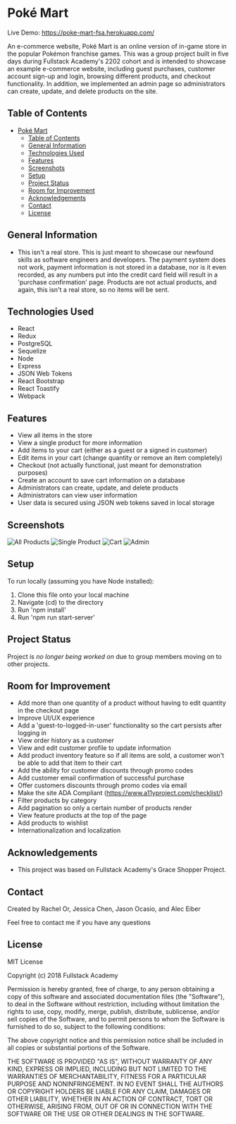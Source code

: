 # Poké Mart

Live Demo: https://poke-mart-fsa.herokuapp.com/

An e-commerce website, Poké Mart is an online version of in-game store in the popular Pokémon franchise games. This was a group project built in five days during Fullstack Academy's 2202 cohort and is intended to showcase an example e-commerce website, including guest purchases, customer account sign-up and login, browsing different products, and checkout functionality. In addition, we implemented an admin page so administrators can create, update, and delete products on the site.

## Table of Contents

- [Poké Mart](#project-name)
  - [Table of Contents](#table-of-contents)
  - [General Information](#general-information)
  - [Technologies Used](#technologies-used)
  - [Features](#features)
  - [Screenshots](#screenshots)
  - [Setup](#setup)
  - [Project Status](#project-status)
  - [Room for Improvement](#room-for-improvement)
  - [Acknowledgements](#acknowledgements)
  - [Contact](#contact)
  - [License](#license)

## General Information

- This isn't a real store. This is just meant to showcase our newfound skills as software engineers and developers. The payment system does not work, payment information is not stored in a database, nor is it even recorded, as any numbers put into the credit card field will result in a 'purchase confirmation' page. Products are not actual products, and again, this isn't a real store, so no items will be sent.

## Technologies Used

- React
- Redux
- PostgreSQL
- Sequelize
- Node
- Express
- JSON Web Tokens
- React Bootstrap
- React Toastify
- Webpack

## Features

- View all items in the store
- View a single product for more information
- Add items to your cart (either as a guest or a signed in customer)
- Edit items in your cart (change quantity or remove an item completely)
- Checkout (not actually functional, just meant for demonstration purposes)
- Create an account to save cart information on a database
- Administrators can create, update, and delete products
- Administrators can view user information
- User data is secured using JSON web tokens saved in local storage

## Screenshots

![All Products](./images/allProducts.jpg)
![Single Product](./images/singleProduct.jpg)
![Cart](./images/cartPage.jpg)
![Admin](./images/admin2.jpg)

## Setup

To run locally (assuming you have Node installed):

1. Clone this file onto your local machine
2. Navigate (cd) to the directory
3. Run 'npm install'
4. Run 'npm run start-server'

## Project Status

Project is _no longer being worked on_ due to group members moving on to other projects.

## Room for Improvement

- Add more than one quantity of a product without having to edit quantity in the checkout page
- Improve UI/UX experience
- Add a 'guest-to-logged-in-user' functionality so the cart persists after logging in
- View order history as a customer
- View and edit customer profile to update information
- Add product inventory feature so if all items are sold, a customer won't be able to add that item to their cart
- Add the ability for customer discounts through promo codes
- Add customer email confirmation of successful purchase
- Offer customers discounts through promo codes via email
- Make the site ADA Compliant (https://www.a11yproject.com/checklist/)
- Filter products by category
- Add pagination so only a certain number of products render
- View feature products at the top of the page
- Add products to wishlist
- Internationalization and localization

## Acknowledgements

- This project was based on Fullstack Academy's Grace Shopper Project.

## Contact

Created by Rachel Or, Jessica Chen, Jason Ocasio, and Alec Eiber

Feel free to contact me if you have any questions

## License

MIT License

Copyright (c) 2018 Fullstack Academy

Permission is hereby granted, free of charge, to any person obtaining a copy
of this software and associated documentation files (the "Software"), to deal in the Software without restriction, including without limitation the rights to use, copy, modify, merge, publish, distribute, sublicense, and/or sell copies of the Software, and to permit persons to whom the Software is furnished to do so, subject to the following conditions:

The above copyright notice and this permission notice shall be included in all copies or substantial portions of the Software.

THE SOFTWARE IS PROVIDED "AS IS", WITHOUT WARRANTY OF ANY KIND, EXPRESS OR IMPLIED, INCLUDING BUT NOT LIMITED TO THE WARRANTIES OF MERCHANTABILITY, FITNESS FOR A PARTICULAR PURPOSE AND NONINFRINGEMENT. IN NO EVENT SHALL THE AUTHORS OR COPYRIGHT HOLDERS BE LIABLE FOR ANY CLAIM, DAMAGES OR OTHER LIABILITY, WHETHER IN AN ACTION OF CONTRACT, TORT OR OTHERWISE, ARISING FROM, OUT OF OR IN CONNECTION WITH THE SOFTWARE OR THE USE OR OTHER DEALINGS IN THE SOFTWARE.
